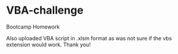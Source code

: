 # VBA-challenge
Bootcamp Homework

Also uploaded VBA script in .xlsm format as was not sure if the vbs extension would work.
Thank you!
